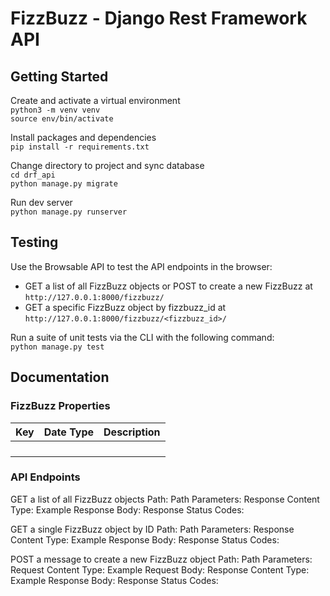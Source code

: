 # FizzBuzz - Django Rest Framework API

## Getting Started
Create and activate a virtual environment \
`python3 -m venv venv` \
`source env/bin/activate`

Install packages and dependencies \
`pip install -r requirements.txt`

Change directory to project and sync database \
`cd drf_api` \
`python manage.py migrate`

Run dev server \
`python manage.py runserver`

## Testing
Use the Browsable API to test the API endpoints in the browser:
- GET a list of all FizzBuzz objects or POST to create a new FizzBuzz at `http://127.0.0.1:8000/fizzbuzz/`
- GET a specific FizzBuzz object by fizzbuzz_id at `http://127.0.0.1:8000/fizzbuzz/<fizzbuzz_id>/`

Run a suite of unit tests via the CLI with the following command: \
`python manage.py test`

## Documentation
### FizzBuzz Properties
| Key | Date Type | Description |
| ----------- | ----------- | ----------- |
|  |  |  |
|  |  |  |
|  |  |  |
|  |  |  |

### API Endpoints
GET a list of all FizzBuzz objects
Path:
Path Parameters: 
Response Content Type:
Example Response Body:
Response Status Codes:

GET a single FizzBuzz object by ID
Path:
Path Parameters: 
Response Content Type:
Example Response Body:
Response Status Codes:

POST a message to create a new FizzBuzz object
Path:
Path Parameters: 
Request Content Type:
Example Request Body:
Response Content Type:
Example Response Body:
Response Status Codes:
